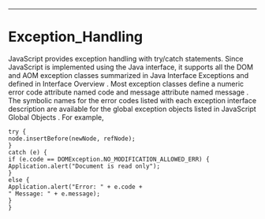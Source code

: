 

---

# Exception_Handling

JavaScript provides exception handling with try/catch statements. Since JavaScript is implemented using the Java interface, it supports all the DOM and AOM exception classes summarized in Java Interface Exceptions and defined in Interface Overview . Most exception classes define a numeric error code attribute named code and message attribute named message . The symbolic names for the error codes listed with each exception interface description are available for the global exception objects listed in JavaScript Global Objects . For example,

```
try {
node.insertBefore(newNode, refNode);
}
catch (e) {
if (e.code == DOMException.NO_MODIFICATION_ALLOWED_ERR) {
Application.alert("Document is read only");
}
else {
Application.alert("Error: " + e.code +
" Message: " + e.message);
}
}
```